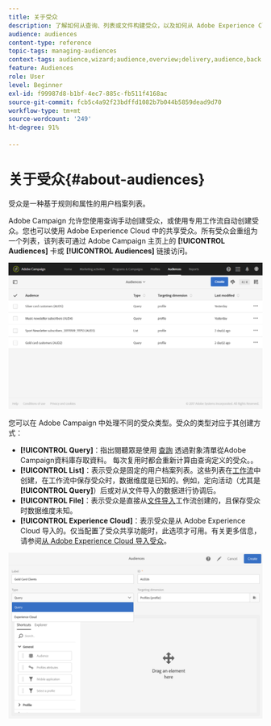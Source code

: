```yaml
---
title: 关于受众
description: 了解如何从查询、列表或文件构建受众，以及如何从 Adobe Experience Cloud 导入受众。
audience: audiences
content-type: reference
topic-tags: managing-audiences
context-tags: audience,wizard;audience,overview;delivery,audience,back
feature: Audiences
role: User
level: Beginner
exl-id: f99987d8-b1bf-4ec7-885c-fb511f4168ac
source-git-commit: fcb5c4a92f23bdffd1082b7b044b5859dead9d70
workflow-type: tm+mt
source-wordcount: '249'
ht-degree: 91%

---
```


# 关于受众{#about-audiences}

受众是一种基于规则和属性的用户档案列表。

Adobe Campaign 允许您使用查询手动创建受众，或使用专用工作流自动创建受众。您也可以使用 Adobe Experience Cloud 中的共享受众。所有受众会重组为一个列表，该列表可通过 Adobe Campaign 主页上的 **[!UICONTROL Audiences]** 卡或 **[!UICONTROL Audiences]** 链接访问。

![](assets/audience_1.png)

您可以在 Adobe Campaign 中处理不同的受众类型。受众的类型对应于其创建方式：

* **[!UICONTROL Query]**：指出閱聽眾是使用 [查詢](../../automating/using/editing-queries.md#about-query-editor) 透過對象清單從Adobe Campaign資料庫存取資料。 每次复用时都会重新计算由查询定义的受众。。
* **[!UICONTROL List]**：表示受众是固定的用户档案列表。这些列表在[工作流](../../automating/using/get-started-workflows.md)中创建，在工作流中保存受众时，数据维度是已知的。例如，定向活动（尤其是 **[!UICONTROL Query]**）后或对从文件导入的数据进行协调后。
* **[!UICONTROL File]**：表示受众是直接从[文件导入](../../automating/using/load-file.md)工作流创建的，且保存受众时数据维度未知。
* **[!UICONTROL Experience Cloud]**：表示受众是从 Adobe Experience Cloud 导入的。仅当配置了受众共享功能时，此选项才可用。有关更多信息，请参阅[从 Adobe Experience Cloud 导入受众](../../integrating/using/sharing-audiences-with-audience-manager-or-people-core-service.md#importing-an-audience)。

![](assets/audience_type_selection.png)
